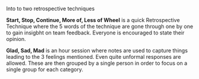 Into to two retrospective techniques

**Start, Stop, Continue, More of, Less of Wheel** is a quick Retrospective Technique where the 5 words of the technique are gone through one by one to gain insigbht on team feedback. Everyone is encouraged to state their opinion.

**Glad, Sad, Mad** is an hour session where notes are used to capture things leading to the 3 feelings mentioned. Even quite unformal responses are allowed. These are then grouped by a single person in order to focus on a single group for each category.
